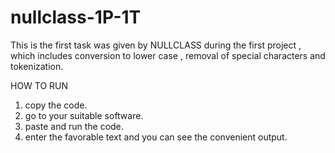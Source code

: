 # nullclass-1P-1T
This is the first task was given by NULLCLASS during the first project , which includes conversion to lower case , removal of special characters and tokenization.


HOW TO RUN
1. copy the code.
2. go to your suitable software.
3. paste and run the code.
4. enter the favorable text and you can see the convenient output.

